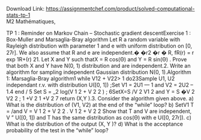 Download Link: https://assignmentchef.com/product/solved-computational-stats-tp-1
<br>
M2 Mathématiques,

TP 1 : Reminder on Markov Chain – Stochastic gradient descentExercise 1 : Box-Muller and Marsaglia-Bray algorithm Let R a random variable with Rayleigh distribution with parameter 1 and e with uniform distribution on [0, 27r]. We also assume that R and e are independent.� �r2 �r � R, fR(r) = r exp 1R+(r) 21. Let X and Y such thatX = R cos(Θ) and Y = R sin(Θ) . Prove that both X and Y have N(0, 1) distribution and are independent.2. Write an algorithm for sampling independent Gaussian distribution N(0, 1).Algorithm 1: Marsaglia-Bray algorithm1 while V12 + V22&gt; 1 do23Sample U1, U2 independant r.v. with distribution U([0, 1]) ;Set V1 = 2U1 — 1 and V2 = 2U2 – 1.4 end / 5 Set S = _2 log(V 1 2 + V 2 2 ) ; 6SetX=S /V 2 V1 2 and Y = S �V 2 V2 2 ; 1 +V 2 1 +V 2 7 return (X,Y ).3. Consider the algorithm given above. a) What is the distribution of (V1, V2) at the end of the “while” loop? b) SetV1 T = /and V = V 1 2 + V 2 2 . V 1 2 + V 2 2 Show that T and V are independent, V ” U([0, 1]) and T has the same distribution as cos(Θ) with e U([0, 27r]). c) What is the distribution of the output (X, Y )? d) What is the acceptance probability of the test in the “while” loop?